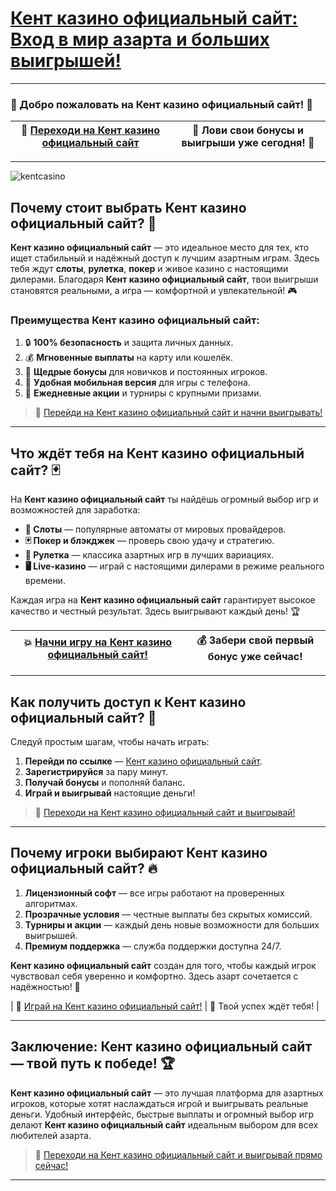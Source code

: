 # [Кент казино официальный сайт: Вход в мир азарта и больших выигрышей!](https://brandplay.link/tj7BwCb4)

---

### 🎲 Добро пожаловать на Кент казино официальный сайт! 🎰

| 🎯 [Переходи на Кент казино официальный сайт](https://brandplay.link/tj7BwCb4) | 💎 Лови свои бонусы и выигрыши уже сегодня! 💎 |
|---|---|

---
![kentcasino](https://github.com/user-attachments/assets/661ad873-66c1-4ca1-ac03-981b3c823c5f)

## Почему стоит выбрать Кент казино официальный сайт? 🌟

**Кент казино официальный сайт** — это идеальное место для тех, кто ищет стабильный и надёжный доступ к лучшим азартным играм. Здесь тебя ждут **слоты**, **рулетка**, **покер** и живое казино с настоящими дилерами. Благодаря **Кент казино официальный сайт**, твои выигрыши становятся реальными, а игра — комфортной и увлекательной! 🎮

### Преимущества Кент казино официальный сайт:
1. 🔒 **100% безопасность** и защита личных данных.
2. 💰 **Мгновенные выплаты** на карту или кошелёк.
3. 🎁 **Щедрые бонусы** для новичков и постоянных игроков.
4. 📱 **Удобная мобильная версия** для игры с телефона.
5. 🎉 **Ежедневные акции** и турниры с крупными призами.

> 🎰 [Перейди на Кент казино официальный сайт и начни выигрывать!](https://brandplay.link/tj7BwCb4)

---

## Что ждёт тебя на Кент казино официальный сайт? 🃏

На **Кент казино официальный сайт** ты найдёшь огромный выбор игр и возможностей для заработка:

- **🎰 Слоты** — популярные автоматы от мировых провайдеров.
- **🃏 Покер и блэкджек** — проверь свою удачу и стратегию.
- **🎲 Рулетка** — классика азартных игр в лучших вариациях.
- **🖥️ Live-казино** — играй с настоящими дилерами в режиме реального времени.

Каждая игра на **Кент казино официальный сайт** гарантирует высокое качество и честный результат. Здесь выигрывают каждый день! 🏆

| 💥 [Начни игру на Кент казино официальный сайт!](https://brandplay.link/tj7BwCb4) | 💰 Забери свой первый бонус уже сейчас! |
|---|---|

---

## Как получить доступ к Кент казино официальный сайт? 🚀

Следуй простым шагам, чтобы начать играть:
1. **Перейди по ссылке** — [Кент казино официальный сайт](https://brandplay.link/tj7BwCb4).
2. **Зарегистрируйся** за пару минут.
3. **Получай бонусы** и пополняй баланс.
4. **Играй и выигрывай** настоящие деньги!

> 🎯 [Переходи на Кент казино официальный сайт и выигрывай!](https://brandplay.link/tj7BwCb4)

---

## Почему игроки выбирают Кент казино официальный сайт? 🔥

1. **Лицензионный софт** — все игры работают на проверенных алгоритмах.
2. **Прозрачные условия** — честные выплаты без скрытых комиссий.
3. **Турниры и акции** — каждый день новые возможности для больших выигрышей.
4. **Премиум поддержка** — служба поддержки доступна 24/7.

**Кент казино официальный сайт** создан для того, чтобы каждый игрок чувствовал себя уверенно и комфортно. Здесь азарт сочетается с надёжностью! 🎲

| 🚀 [Играй на Кент казино официальный сайт!](https://brandplay.link/tj7BwCb4) | 🌟 Твой успех ждёт тебя! |

---

## Заключение: Кент казино официальный сайт — твой путь к победе! 🏆

**Кент казино официальный сайт** — это лучшая платформа для азартных игроков, которые хотят наслаждаться игрой и выигрывать реальные деньги. Удобный интерфейс, быстрые выплаты и огромный выбор игр делают **Кент казино официальный сайт** идеальным выбором для всех любителей азарта.

> 🎰 [Переходи на Кент казино официальный сайт и выигрывай прямо сейчас!](https://brandplay.link/tj7BwCb4)

---
